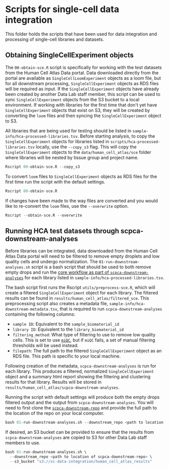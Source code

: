 # Scripts for single-cell data integration

This folder holds the scripts that have been used for data integration and processing of single-cell libraries and datasets.

## Obtaining SingleCellExperiment objects 

The `00-obtain-sce.R` script is specifically for working with the test datasets from the Human Cell Atlas Data portal. 
Data downloaded directly from the portal are available as `SingleCellLoomExperiment` objects as a loom file, but for all downstream processing, `SingleCellExperiment` objects as RDS files will be required as input. 
If the `SingleCellExperiment` objects have already been created by another Data Lab staff member, this script can be used to sync `SingleCellExperiment` objects from the S3 bucket to a local environment.
If working with libraries for the first time that don't yet have `SingleCellExperiment` objects that exist on S3, they will be created by converting the `loom` files and then syncing the `SingleCellExperiment` object to S3. 

All libraries that are being used for testing should be listed in `sample-info/hca-processed-libraries.tsv`. 
Before starting analysis, to copy the `SingleCellExperiment` objects for libraries listed in `scripts/hca-processed-libraries.tsv` locally, use the `--copy_s3` flag. 
This will copy the `SingleCellExperiment` objects to the `data/human_cell_atlas/sce` folder where libraries will be nested by tissue group and project name. 

```R
Rscript 00-obtain-sce.R --copy_s3
```

To convert `loom` files to `SingleCellExperiment` objects as RDS files for the first time run the script with the default settings. 

```R
Rscript 00-obtain-sce.R
```

If changes have been made to the way files are converted and you would like to re-convert the `loom` files, use the `--overwrite` option. 

```R
Rscript --obtain-sce.R --overwrite
```

## Running HCA test datasets through scpca-downstream-analyses 

Before libraries can be integrated, data downloaded from the Human Cell Atlas Data portal will need to be filtered to remove empty droplets and low quality cells and undergo normalization. 
The `01-run-downstream-analyses.sh` script is a bash script that should be used to both remove empty drops and run the [core workflow as part of `scpca-downstream-analyses`](https://github.com/AlexsLemonade/scpca-downstream-analyses#the-core-downstream-analyses-workflow) for each library listed in `sample-info/hca-processed-libraries.tsv`. 

The bash script first runs the Rscript `utils/preprocess-sce.R`, which will create a filtered `SingleCellExperiment` object for each library. 
The filtered results can be found in `results/human_cell_atlas/filtered_sce`. 
This preprocessing script also creates a metadata file, `sample-info/hca-downstream-metadata.tsv`, that is required to run `scpca-downstream-analyses` containing the following columns: 

- `sample ID`: Equivalent to the `sample_biomaterial_id`
- `library ID`: Equivalent to the `library_biomaterial_id`
- `filtering_method`: What type of filtering to use to remove low quality cells. 
This is set to use [`miQC`](https://rdrr.io/github/greenelab/miQC/man/filterCells.html), but if `miQC` fails, a set of manual filtering thresholds will be used instead.
- `filepath`: The full path to the filtered `SingleCellExperiment` object as an RDS file.
This path is specific to your local machine. 

Following creation of the metadata, `scpca-downstream-analyses` is run for each library. 
This produces a filtered, normalized `SingleCellExperiment` object and a summary html report showing the filtering and clustering results for that library. 
Results will be stored in `results/human_cell_atlas/scpca-downstream-analyses`.

Running the script with default settings will produce both the empty drops filtered output and the output from `scpca-downstream-analyses`.
You will need to first clone the [`scpca-downstream-repo`](https://github.com/AlexsLemonade/scpca-downstream-analyses) and provide the full path to the location of the repo on your local computer.

```R
bash 01-run-downstream-analyses.sh --downstream_repo <path to location of scpca-downstream-repo>
```

If desired, an S3 bucket can be provided to ensure that the results from `scpca-downstream-analyses` are copied to S3 for other Data Lab staff members to use. 

```R 
bash 01-run-downstream-analyses.sh \
  --downstream_repo <path to location of scpca-downstream-repo> \
  --s3_bucket "s3://sc-data-integration/human_cell_atlas_results"
```
